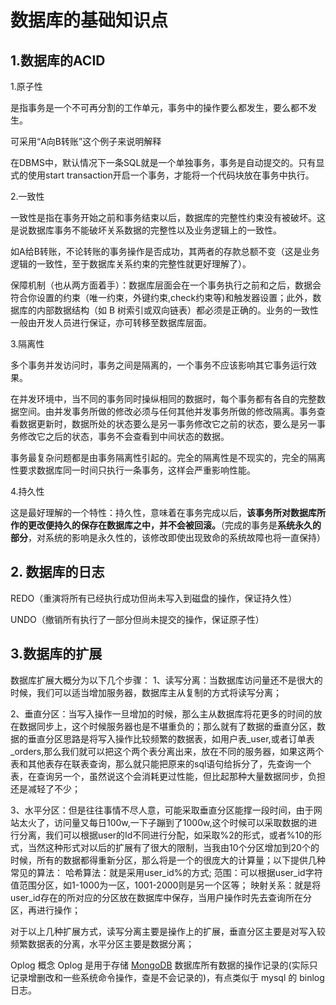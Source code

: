 # 数据库的基础知识点

## 1.数据库的ACID

1.原子性

是指事务是一个不可再分割的工作单元，事务中的操作要么都发生，要么都不发生。

可采用“A向B转账”这个例子来说明解释

在DBMS中，默认情况下一条SQL就是一个单独事务，事务是自动提交的。只有显式的使用start transaction开启一个事务，才能将一个代码块放在事务中执行。

2.一致性

一致性是指在事务开始之前和事务结束以后，数据库的完整性约束没有被破坏。这是说数据库事务不能破坏关系数据的完整性以及业务逻辑上的一致性。

如A给B转账，不论转账的事务操作是否成功，其两者的存款总额不变（这是业务逻辑的一致性，至于数据库关系约束的完整性就更好理解了）。

保障机制（也从两方面着手）：数据库层面会在一个事务执行之前和之后，数据会符合你设置的约束（唯一约束，外键约束,check约束等)和触发器设置；此外，数据库的内部数据结构（如 B 树索引或双向链表）都必须是正确的。业务的一致性一般由开发人员进行保证，亦可转移至数据库层面。

3.隔离性

多个事务并发访问时，事务之间是隔离的，一个事务不应该影响其它事务运行效果。

在并发环境中，当不同的事务同时操纵相同的数据时，每个事务都有各自的完整数据空间。由并发事务所做的修改必须与任何其他并发事务所做的修改隔离。事务查看数据更新时，数据所处的状态要么是另一事务修改它之前的状态，要么是另一事务修改它之后的状态，事务不会查看到中间状态的数据。

事务最复杂问题都是由事务隔离性引起的。完全的隔离性是不现实的，完全的隔离性要求数据库同一时间只执行一条事务，这样会严重影响性能。

4.持久性

这是最好理解的一个特性：持久性，意味着在事务完成以后，**该事务所对数据库所作的更改便持久的保存在数据库之中，并不会被回滚。**（完成的事务是**系统永久的部分**，对系统的影响是永久性的，该修改即使出现致命的系统故障也将一直保持）

## 2. 数据库的日志

REDO（重演将所有已经执行成功但尚未写入到磁盘的操作，保证持久性）

UNDO（撤销所有执行了一部分但尚未提交的操作，保证原子性）

## 3.数据库的扩展

数据库扩展大概分为以下几个步骤： 
1、读写分离：当数据库访问量还不是很大的时候，我们可以适当增加服务器，数据库主从复制的方式将读写分离； 

2、垂直分区：当写入操作一旦增加的时候，那么主从数据库将花更多的时间的放在数据同步上，这个时候服务器也是不堪重负的；那么就有了数据的垂直分区，数据的垂直分区思路是将写入操作比较频繁的数据表，如用户表_user,或者订单表_orders,那么我们就可以把这个两个表分离出来，放在不同的服务器，如果这两个表和其他表存在联表查询，那么就只能把原来的sql语句给拆分了，先查询一个表，在查询另一个，虽然说这个会消耗更过性能，但比起那种大量数据同步，负担还是减轻了不少； 

3、水平分区：但是往往事情不尽人意，可能采取垂直分区能撑一段时间，由于网站太火了，访问量又每日100w,一下子蹦到了1000w,这个时候可以采取数据的进行分离，我们可以根据user的Id不同进行分配，如采取%2的形式，或者%10的形式，当然这种形式对以后的扩展有了很大的限制，当我由10个分区增加到20个的时候，所有的数据都得重新分区，那么将是一个的很庞大的计算量；以下提供几种常见的算法： 
  哈希算法：就是采用user_id%的方式; 
  范围：可以根据user_id字符值范围分区，如1-1000为一区，1001-2000则是另一个区等； 
  映射关系：就是将user_id存在的所对应的分区放在数据库中保存，当用户操作时先去查询所在分区，再进行操作； 

  对于以上几种扩展方式，读写分离主要是操作上的扩展，垂直分区主要是对写入较频繁数据表的分离，水平分区主要是数据分离；

Oplog 概念
Oplog 是用于存储 [MongoDB](https://so.csdn.net/so/search?q=MongoDB&spm=1001.2101.3001.7020) 数据库所有数据的操作记录的(实际只记录增删改和一些系统命令操作，查是不会记录的)，有点类似于 mysql 的 binlog 日志。

